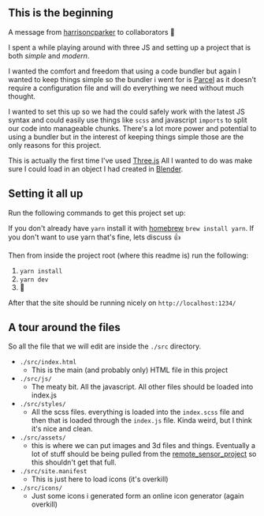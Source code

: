 ## This is the beginning

A message from [harrisoncparker](https://github.com/harrisoncparker) to collaborators 👀 

I spent a while playing around with three JS and setting up a project that is both _simple_ and _modern_.

I wanted the comfort and freedom that using a code bundler but again I wanted to keep things simple so the bundler i went for is [Parcel](https://parceljs.org/) as it doesn't require a configuration file and will do everything we need without much thought.

I wanted to set this up so we had the could safely work with the latest JS syntax and could easily use things like `scss` and javascript `imports` to split our code into manageable chunks. There's a lot more power and potential to using a bundler but in the interest of keeping things simple those are the only reasons for this project.

This is actually the first time I've used [Three.js](https://threejs.org/) All I wanted to do was make sure I could load in an object I had created in [Blender](https://www.blender.org/).

## Setting it all up

Run the following commands to get this project set up:

If you don't already have `yarn` install it with [homebrew](https://brew.sh/) `brew install yarn`. If you don't want to use yarn that's fine, lets discuss 👍

Then from inside the project root (where this readme is) run the following:

1. `yarn install`
2. `yarn dev`
3. 🤞

After that the site should be running nicely on `http://localhost:1234/`

## A tour around the files

So all the file that we will edit are inside the `./src` directory.

* `./src/index.html`
  * This is the main (and probably only) HTML file in this project
* `./src/js/`
  * The meaty bit. All the javascript. All other files should be loaded into index.js
* `./src/styles/`
  * All the scss files. everything is loaded into the `index.scss` file and then that is loaded through the `index.js` file. Kinda weird, but I think it's nice and clean.
* `./src/assets/`
  * this is where we can put images and 3d files and things. Eventually a lot of stuff should be being pulled from
    the [remote_sensor_project](https://github.com/HJ959/remote_sensor_project?files=1) so this shouldn't get that full. 
* `./src/site.manifest`
  * This is just here to load icons (it's overkill)
* `./src/icons/`
  * Just some icons i generated form an online icon generator (again overkill)
